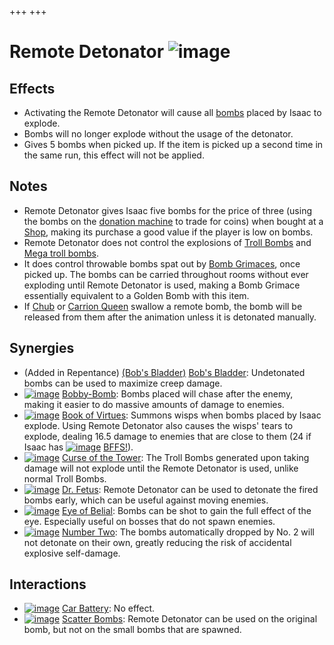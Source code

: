 +++
+++

 # Remote Detonator ![image](/image/Remote_Detonator.png) 


Effects
---------


* Activating the Remote Detonator will cause all [bombs](/wiki/Bomb "Bomb") placed by Isaac to explode.
* Bombs will no longer explode without the usage of the detonator.
* Gives 5 bombs when picked up. If the item is picked up a second time in the same run, this effect will not be applied.


Notes
-------


* Remote Detonator gives Isaac five bombs for the price of three (using the bombs on the [donation machine](/wiki/Donation_machine "Donation machine") to trade for coins) when bought at a [Shop](/wiki/Shop "Shop"), making its purchase a good value if the player is low on bombs.
* Remote Detonator does not control the explosions of [Troll Bombs](/wiki/Troll_Bomb "Troll Bomb") and [Mega troll bombs](/wiki/Mega_troll_bomb "Mega troll bomb").
* It does control throwable bombs spat out by [Bomb Grimaces](/wiki/Stone_Grimace "Stone Grimace"), once picked up. The bombs can be carried throughout rooms without ever exploding until Remote Detonator is used, making a Bomb Grimace essentially equivalent to a Golden Bomb with this item.
* If [Chub](/wiki/Chub "Chub") or [Carrion Queen](/wiki/Carrion_Queen "Carrion Queen") swallow a remote bomb, the bomb will be released from them after the animation unless it is detonated manually.


Synergies
-----------


* (Added in Repentance) [(Bob's Bladder)](/wiki/Bob%27s_Bladder "Bob's Bladder") [Bob's Bladder](/wiki/Bob%27s_Bladder "Bob's Bladder"): Undetonated bombs can be used to maximize creep damage.
* [![image](/image/Bobby-Bomb.png)](/wiki/Bobby-Bomb "Bobby-Bomb") [Bobby-Bomb](/wiki/Bobby-Bomb "Bobby-Bomb"): Bombs placed will chase after the enemy, making it easier to do massive amounts of damage to enemies.
* [![image](/image/Book_of_Virtues.png)](/wiki/Book_of_Virtues "Book of Virtues") [Book of Virtues](/wiki/Book_of_Virtues "Book of Virtues"): Summons wisps when bombs placed by Isaac explode. Using Remote Detonator also causes the wisps' tears to explode, dealing 16.5 damage to enemies that are close to them (24 if Isaac has [![image](/image/BFFS!.png)](/wiki/BFFS! "BFFS!") [BFFS!](/wiki/BFFS! "BFFS!")).
* [![image](/image/Curse_of_the_Tower.png)](/wiki/Curse_of_the_Tower "Curse of the Tower") [Curse of the Tower](/wiki/Curse_of_the_Tower "Curse of the Tower"): The Troll Bombs generated upon taking damage will not explode until the Remote Detonator is used, unlike normal Troll Bombs.
* [![image](/image/Dr._Fetus.png)](/wiki/Dr._Fetus "Dr. Fetus") [Dr. Fetus](/wiki/Dr._Fetus "Dr. Fetus"): Remote Detonator can be used to detonate the fired bombs early, which can be useful against moving enemies.
* [![image](/image/Eye_of_Belial.png)](/wiki/Eye_of_Belial "Eye of Belial") [Eye of Belial](/wiki/Eye_of_Belial "Eye of Belial"): Bombs can be shot to gain the full effect of the eye. Especially useful on bosses that do not spawn enemies.
* [![image](/image/No._2.png)](/wiki/No._2 "Number Two") [Number Two](/wiki/No._2 "No. 2"): The bombs automatically dropped by No. 2 will not detonate on their own, greatly reducing the risk of accidental explosive self-damage.


Interactions
--------------


* [![image](/image/Car_Battery.png)](/wiki/Car_Battery "Car Battery") [Car Battery](/wiki/Car_Battery "Car Battery"): No effect.
* [![image](/image/Scatter_Bombs.png)](/wiki/Scatter_Bombs "Scatter Bombs") [Scatter Bombs](/wiki/Scatter_Bombs "Scatter Bombs"): Remote Detonator can be used on the original bomb, but not on the small bombs that are spawned.


